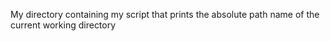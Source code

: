 My directory containing my script that prints the absolute path name of the current working directory

